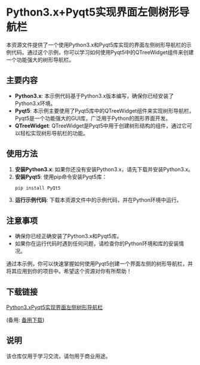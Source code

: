 # Python3.x+Pyqt5实现界面左侧树形导航栏

本资源文件提供了一个使用Python3.x和Pyqt5库实现的界面左侧树形导航栏的示例代码。通过这个示例，你可以学习如何使用Pyqt5中的QTreeWidget组件来创建一个功能强大的树形导航栏。

## 主要内容

- **Python3.x**: 本示例代码基于Python3.x版本编写，确保你已经安装了Python3.x环境。
- **Pyqt5**: 本示例主要使用了Pyqt5库中的QTreeWidget组件来实现树形导航栏。Pyqt5是一个功能强大的GUI库，广泛用于Python的图形界面开发。
- **QTreeWidget**: QTreeWidget是Pyqt5中用于创建树形结构的组件，通过它可以轻松实现树形导航栏的功能。

## 使用方法

1. **安装Python3.x**: 如果你还没有安装Python3.x，请先下载并安装Python3.x。
2. **安装Pyqt5**: 使用pip命令安装Pyqt5库：
   ```bash
   pip install PyQt5
   ```
3. **运行示例代码**: 下载本资源文件中的示例代码，并在Python环境中运行。

## 注意事项

- 确保你已经正确安装了Python3.x和Pyqt5库。
- 如果你在运行代码时遇到任何问题，请检查你的Python环境和库的安装情况。

通过本示例，你可以快速掌握如何使用Pyqt5创建一个界面左侧的树形导航栏，并将其应用到你的项目中。希望这个资源对你有所帮助！

## 下载链接
[Python3.xPyqt5实现界面左侧树形导航栏](https://pan.quark.cn/s/6763abeaceb1) 

(备用: [备用下载](https://pan.baidu.com/s/1dsGfS9klxrPTGIYt44ETyA?pwd=1234))

## 说明

该仓库仅用于学习交流，请勿用于商业用途。
